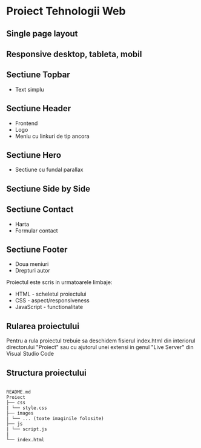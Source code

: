 # Proiect Tehnologii Web

## Single page layout

## Responsive desktop, tableta, mobil

## Sectiune Topbar

- Text simplu

## Sectiune Header

- Frontend
- Logo
- Meniu cu linkuri de tip ancora

## Sectiune Hero

- Sectiune cu fundal parallax

## Sectiune Side by Side

## Sectiune Contact

- Harta
- Formular contact

## Sectiune Footer

- Doua meniuri
- Drepturi autor

Proiectul este scris in urmatoarele limbaje:

- HTML - scheletul proiectului
- CSS - aspect/responsiveness
- JavaScript - functionalitate

## Rularea proiectului

Pentru a rula proiectul trebuie sa deschidem fisierul index.html din interiorul directorului "Proiect" sau cu ajutorul unei extensi in genul "Live Server" din Visual Studio Code

## Structura proiectului

```text

README.md
Proiect
├── css
| └── style.css
├── images
| └── ... (toate imaginile folosite)
├── js
| └── script.js
|
└── index.html

```
